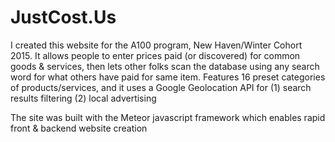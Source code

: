 # JustCost.Us
I created this website for the A100 program, New Haven/Winter Cohort 2015. 
It allows people to enter prices paid (or discovered) for common goods & services, 
then lets other folks scan the database using any search word for what others have paid for same item.
Features 16 preset categories of products/services, and it uses a Google Geolocation API for
(1) search results filtering
(2) local advertising

The site was built with the Meteor javascript framework which enables rapid front & backend website creation

